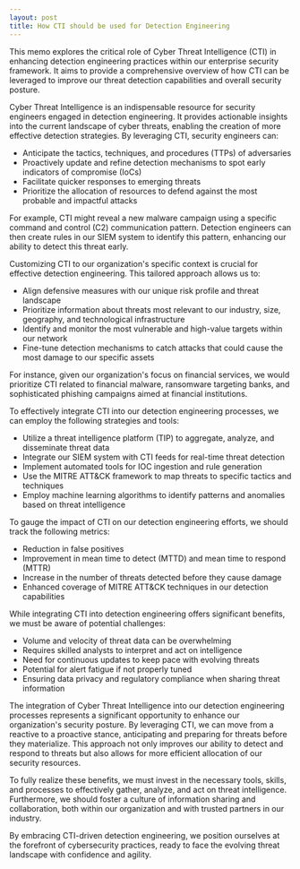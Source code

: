 ```yaml
---
layout: post
title: How CTI should be used for Detection Engineering
---
```


This memo explores the critical role of Cyber Threat Intelligence (CTI) in enhancing detection engineering practices within our enterprise security framework. It aims to provide a comprehensive overview of how CTI can be leveraged to improve our threat detection capabilities and overall security posture.

Cyber Threat Intelligence is an indispensable resource for security engineers engaged in detection engineering. It provides actionable insights into the current landscape of cyber threats, enabling the creation of more effective detection strategies. By leveraging CTI, security engineers can:

- Anticipate the tactics, techniques, and procedures (TTPs) of adversaries
- Proactively update and refine detection mechanisms to spot early indicators of compromise (IoCs)
- Facilitate quicker responses to emerging threats
- Prioritize the allocation of resources to defend against the most probable and impactful attacks

For example, CTI might reveal a new malware campaign using a specific command and control (C2) communication pattern. Detection engineers can then create rules in our SIEM system to identify this pattern, enhancing our ability to detect this threat early.

Customizing CTI to our organization's specific context is crucial for effective detection engineering. This tailored approach allows us to:

- Align defensive measures with our unique risk profile and threat landscape
- Prioritize information about threats most relevant to our industry, size, geography, and technological infrastructure
- Identify and monitor the most vulnerable and high-value targets within our network
- Fine-tune detection mechanisms to catch attacks that could cause the most damage to our specific assets

For instance, given our organization's focus on financial services, we would prioritize CTI related to financial malware, ransomware targeting banks, and sophisticated phishing campaigns aimed at financial institutions.

To effectively integrate CTI into our detection engineering processes, we can employ the following strategies and tools:

- Utilize a threat intelligence platform (TIP) to aggregate, analyze, and disseminate threat data
- Integrate our SIEM system with CTI feeds for real-time threat detection
- Implement automated tools for IOC ingestion and rule generation
- Use the MITRE ATT&CK framework to map threats to specific tactics and techniques
- Employ machine learning algorithms to identify patterns and anomalies based on threat intelligence

To gauge the impact of CTI on our detection engineering efforts, we should track the following metrics:

- Reduction in false positives
- Improvement in mean time to detect (MTTD) and mean time to respond (MTTR)
- Increase in the number of threats detected before they cause damage
- Enhanced coverage of MITRE ATT&CK techniques in our detection capabilities

While integrating CTI into detection engineering offers significant benefits, we must be aware of potential challenges:

- Volume and velocity of threat data can be overwhelming
- Requires skilled analysts to interpret and act on intelligence
- Need for continuous updates to keep pace with evolving threats
- Potential for alert fatigue if not properly tuned
- Ensuring data privacy and regulatory compliance when sharing threat information

The integration of Cyber Threat Intelligence into our detection engineering processes represents a significant opportunity to enhance our organization's security posture. By leveraging CTI, we can move from a reactive to a proactive stance, anticipating and preparing for threats before they materialize. This approach not only improves our ability to detect and respond to threats but also allows for more efficient allocation of our security resources.

To fully realize these benefits, we must invest in the necessary tools, skills, and processes to effectively gather, analyze, and act on threat intelligence. Furthermore, we should foster a culture of information sharing and collaboration, both within our organization and with trusted partners in our industry.

By embracing CTI-driven detection engineering, we position ourselves at the forefront of cybersecurity practices, ready to face the evolving threat landscape with confidence and agility.